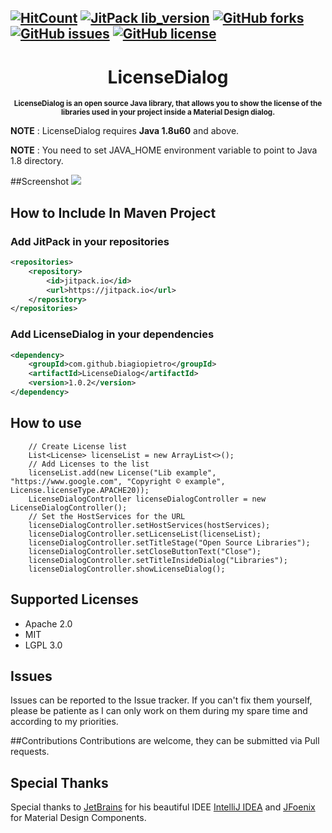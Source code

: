 [![HitCount](http://hits.dwyl.io/biagiopietro/LicenseDialog.svg)](http://hits.dwyl.io/biagiopietro/LicenseDialog)
[![JitPack lib_version](https://jitpack.io/v/biagiopietro/LicenseDialog.svg)](https://jitpack.io/#biagiopietro/LicenseDialog)
[![GitHub forks](https://img.shields.io/github/forks/biagiopietro/LicenseDialog.svg)](https://github.com/biagiopietro/LicenseDialog/network)
[![GitHub issues](https://img.shields.io/github/issues/biagiopietro/LicenseDialog.svg)](https://github.com/biagiopietro/LicenseDialog/issues)
[![GitHub license](https://img.shields.io/github/license/biagiopietro/LicenseDialog.svg)](https://github.com/biagiopietro/LicenseDialog/blob/master/LICENSE)
---

<h1 align="center">LicenseDialog</h1>
<p align="center">
<sup>
<b>LicenseDialog is an open source Java library, that  allows you to show the license of the libraries used in your project inside a Material Design dialog. </b>
</sup>
</p>


**NOTE** : LicenseDialog requires **Java 1.8u60** and above.

**NOTE** : You need to set JAVA_HOME environment variable to point to Java 1.8 directory.

##Screenshot
![](https://imgur.com/lbJs4FZ.png)

## How to Include In Maven Project
### Add JitPack in your repositories
```xml
<repositories>
    <repository>
        <id>jitpack.io</id>
        <url>https://jitpack.io</url>
    </repository>
</repositories>
```
### Add LicenseDialog in your dependencies
```xml
<dependency>
    <groupId>com.github.biagiopietro</groupId>
    <artifactId>LicenseDialog</artifactId>
    <version>1.0.2</version>
</dependency>

```
## How to use
```
    // Create License list
    List<License> licenseList = new ArrayList<>();
    // Add Licenses to the list
    licenseList.add(new License("Lib example", "https://www.google.com", "Copyright © example", License.licenseType.APACHE20));
    LicenseDialogController licenseDialogController = new LicenseDialogController();
    // Set the HostServices for the URL
    licenseDialogController.setHostServices(hostServices);
    licenseDialogController.setLicenseList(licenseList);
    licenseDialogController.setTitleStage("Open Source Libraries");
    licenseDialogController.setCloseButtonText("Close");
    licenseDialogController.setTitleInsideDialog("Libraries");
    licenseDialogController.showLicenseDialog();
```
## Supported Licenses
* Apache 2.0
* MIT
* LGPL 3.0

## Issues
Issues can be reported to the Issue tracker. If you can't fix them yourself, please be patiente as I can only work on them during my spare time and according to my priorities.

##Contributions
Contributions are welcome, they can be submitted via Pull requests.

## Special Thanks
Special thanks to <a href="https://www.jetbrains.com">JetBrains</a> for his beautiful IDEE <a href="https://www.jetbrains.com/idea/">IntelliJ IDEA</a> and <a href="http://www.jfoenix.com/">JFoenix</a> for Material Design Components.